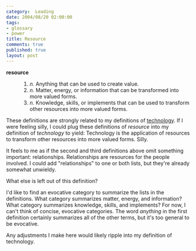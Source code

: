 ```yaml
--- 
category:  Leading
date: 2004/08/20 02:00:00
tags: 
- glossary
- power
title: Resource
comments: true
published: true
layout: post
---
```


<dl>
<dt>
<strong>resource</strong>
</dt>
<dd>
<ol>
<li>
<em>n.</em>  Anything that can be used to create value.</li>
<li>
<em>n.</em>  Matter, energy, or information that can be transformed into more valued forms.</li>
<li>
<em>n.</em>  Knowledge, skills, or implements that can be used to transform other resources into more valued forms.</li>
</ol>
</dd>
</dl>
<p> These definitions are strongly related to my definitions of <a href="/2004/08/technology/">technology</a>.  If I were feeling silly, I could plug these definitions of <em>resource</em> into my definition of <em>technology</em> to yield:  Technology is the application of resources to transform other resources into more valued forms.  Silly. </p>
<p> It feels to me as if the second and third definitions above omit something important: relationships.  Relationships are resources for the people involved.  I could add "relationships" to one or both lists, but they're already somewhat unwieldy. </p>
<p> What else is left out of this definition? </p>
<p> I'd like to find an evocative category to summarize the lists in the definitions.  What category summarizes matter, energy, and information?  What category summarizes knowledge, skills, and implements?  For now, I can't think of concise, evocative categories.  The word <em>anything</em> in the first definition certainly summarizes all of the other terms, but it's too general to be evocative. </p>
<p> Any adjustments I make here would likely ripple into my definition of technology. </p>
